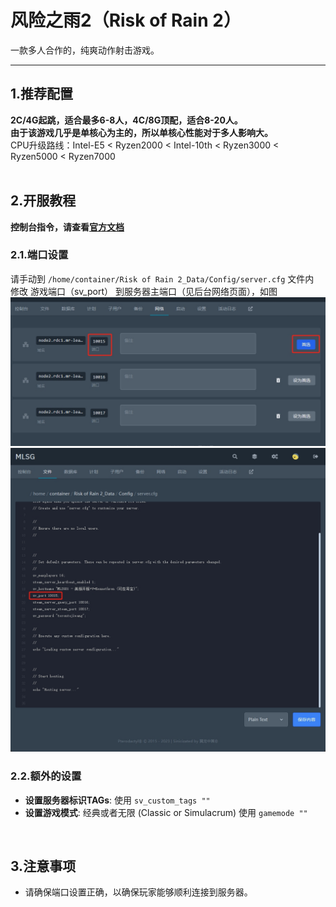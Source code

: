 # 风险之雨2（Risk of Rain 2）
一款多人合作的，纯爽动作射击游戏。

---

## 1.推荐配置

**2C/4G起跳，适合最多6-8人，4C/8G顶配，适合8-20人。**  
**由于该游戏几乎是单核心为主的，所以单核心性能对于多人影响大。**  
CPU升级路线：Intel-E5 < Ryzen2000 < Intel-10th < Ryzen3000 < Ryzen5000 < Ryzen7000   
<br>

## 2.开服教程
**控制台指令，请查看[官方文档](https://riskofrain2.fandom.com/wiki/Developer_Console)**  

### 2.1.端口设置
请手动到 `/home/container/Risk of Rain 2_Data/Config/server.cfg` 文件内  
修改 游戏端口（sv_port） 到服务器主端口（见后台网络页面），如图
![端口设置](/assets/ror2/port-1.png)
![端口设置](/assets/ror2/port-2.png)  


### 2.2.额外的设置
- **设置服务器标识TAGs**: 使用 `sv_custom_tags ""`  
- **设置游戏模式**: 经典或者无限 (Classic or Simulacrum) 使用 `gamemode ""`  
<br>

## 3.注意事项

- 请确保端口设置正确，以确保玩家能够顺利连接到服务器。

